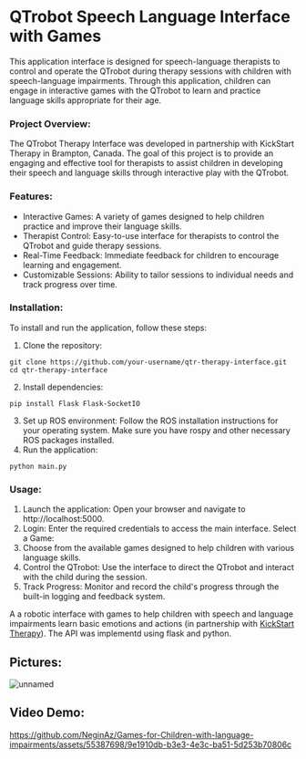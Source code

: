# QTrobot Speech Language Interface with Games

This application interface is designed for speech-language therapists to control and operate the QTrobot during therapy sessions with children with speech-language impairments. Through this application, children can engage in interactive games with the QTrobot to learn and practice language skills appropriate for their age.

### Project Overview: <br> 
The QTrobot Therapy Interface was developed in partnership with KickStart Therapy in Brampton, Canada. The goal of this project is to provide an engaging and effective tool for therapists to assist children in developing their speech and language skills through interactive play with the QTrobot.

### Features: 

* Interactive Games: A variety of games designed to help children practice and improve their language skills.
* Therapist Control: Easy-to-use interface for therapists to control the QTrobot and guide therapy sessions.
* Real-Time Feedback: Immediate feedback for children to encourage learning and engagement.
* Customizable Sessions: Ability to tailor sessions to individual needs and track progress over time.


### Installation:

To install and run the application, follow these steps:
1. Clone the repository:
```console
git clone https://github.com/your-username/qtr-therapy-interface.git
cd qtr-therapy-interface
```

2. Install dependencies:
```console
pip install Flask Flask-SocketIO 
```
3. Set up ROS environment:
Follow the ROS installation instructions for your operating system. Make sure you have rospy and other necessary ROS packages installed.
4. Run the application:
```console
python main.py
```

### Usage: 

1. Launch the application:
Open your browser and navigate to http://localhost:5000.
2. Login:
Enter the required credentials to access the main interface.
Select a Game:
3. Choose from the available games designed to help children with various language skills.
4. Control the QTrobot:
Use the interface to direct the QTrobot and interact with the child during the session.
5. Track Progress:
Monitor and record the child's progress through the built-in logging and feedback system.




A a robotic interface with games to help children with speech and language impairments learn basic emotions and actions (in partnership with [KickStart Therapy](https://www.kickstarttherapy.com/)). The API was implementd using flask and python.

## Pictures: 
![unnamed](https://github.com/NeginAz/Games-for-Children-with-language-impairments/assets/55387698/832544f7-9dae-44a1-a546-ef46dcaadab4)



## Video Demo:
https://github.com/NeginAz/Games-for-Children-with-language-impairments/assets/55387698/9e1910db-b3e3-4e3c-ba51-5d253b70806c
